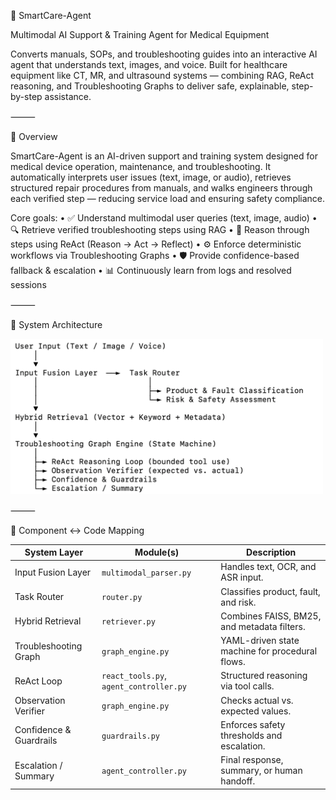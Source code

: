 🧠 SmartCare-Agent

Multimodal AI Support & Training Agent for Medical Equipment

Converts manuals, SOPs, and troubleshooting guides into an interactive AI agent that understands text, images, and voice.
Built for healthcare equipment like CT, MR, and ultrasound systems — combining RAG, ReAct reasoning, and Troubleshooting Graphs to deliver safe, explainable, step-by-step assistance.

⸻

🚀 Overview

SmartCare-Agent is an AI-driven support and training system designed for medical device operation, maintenance, and troubleshooting.
It automatically interprets user issues (text, image, or audio), retrieves structured repair procedures from manuals, and walks engineers through each verified step — reducing service load and ensuring safety compliance.

Core goals:
	•	✅ Understand multimodal user queries (text, image, audio)
	•	🔍 Retrieve verified troubleshooting steps using RAG
	•	🧠 Reason through steps using ReAct (Reason → Act → Reflect)
	•	⚙️ Enforce deterministic workflows via Troubleshooting Graphs
	•	🛡️ Provide confidence-based fallback & escalation
	•	📊 Continuously learn from logs and resolved sessions

⸻

🧩 System Architecture

<p align="left">
  <img src="architecture_diagram.jpg" width="500" alt="SmartCare-Agent Architecture Diagram">
</p>

⸻

🔗 Component ↔ Code Mapping

| System Layer | Module(s) | Description |
|---------------|------------|--------------|
| Input Fusion Layer | `multimodal_parser.py` | Handles text, OCR, and ASR input. |
| Task Router | `router.py` | Classifies product, fault, and risk. |
| Hybrid Retrieval | `retriever.py` | Combines FAISS, BM25, and metadata filters. |
| Troubleshooting Graph | `graph_engine.py` | YAML-driven state machine for procedural flows. |
| ReAct Loop | `react_tools.py`, `agent_controller.py` | Structured reasoning via tool calls. |
| Observation Verifier | `graph_engine.py` | Checks actual vs. expected values. |
| Confidence & Guardrails | `guardrails.py` | Enforces safety thresholds and escalation. |
| Escalation / Summary | `agent_controller.py` | Final response, summary, or human handoff. |**
